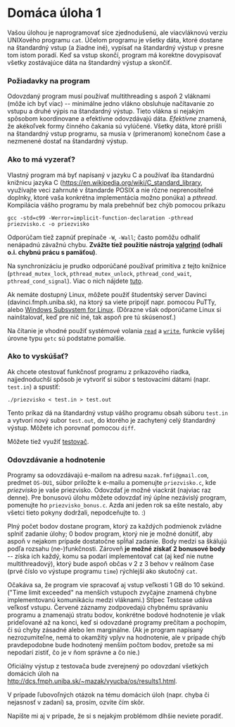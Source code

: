 # Domáca úloha 1

Vašou úlohou je naprogramovať síce zjednodušenú, ale viacvláknovú verziu UNIXového programu `cat`. Účelom programu je všetky dáta, ktoré dostane na štandardný vstup (a žiadne iné), vypísať na štandardný výstup v presne tom istom poradí. Keď sa vstup skončí, program má korektne dovypisovať všetky zostávajúce dáta na štandardný výstup a skončiť.

### Požiadavky na program

Odovzdaný program musí používať multithreading s aspoň 2 vláknami (môže ich byť viac) -- minimálne jedno vlákno obsluhuje načítavanie zo vstupu a druhé výpis na štandardný výstup. Tieto vlákna si nejakým spôsobom koordinovane a efektívne odovzdávajú dáta. _Efektívne_ znamená, že akékoľvek formy činného čakania sú vylúčené. Všetky dáta, ktoré prišli na štandardný vstup programu, sa musia v (primeranom) konečnom čase a nezmenené dostať na štandardný výstup.

### Ako to má vyzerať?

Vlastný program má byť napísaný v jazyku C a používať iba štandardnú knižnicu jazyka C (https://en.wikipedia.org/wiki/C_standard_library, využívajte veci zahrnuté v štandarde POSIX a nie rôzne neprenositeľné doplnky, ktoré vaša konkrétna implementácia možno ponúka) a _pthread_. Kompilácia vášho programu by mala prebehnúť bez chýb pomocou príkazu

    gcc -std=c99 -Werror=implicit-function-declaration -pthread priezvisko.c -o priezvisko

Odporúčam tiež zapnúť prepínače `-W`, `-Wall`; často pomôžu odhaliť nenápadnú závažnú chybu. **Zvážte tiež použitie nástroja [valgrind](https://valgrind.org/) (odhalí o.i. chybnú prácu s pamäťou)**.

Na synchronizáciu je prudko odporúčané používať primitíva z tejto knižnice (`pthread_mutex_lock`, `pthread_mutex_unlock`, `pthread_cond_wait`, `pthread_cond_signal`). Viac o nich nájdete [tuto](cvicenie1.md).

Ak nemáte dostupný Linux, môžete použiť študentský server Davinci (davinci.fmph.uniba.sk), na ktorý sa viete pripojiť napr. pomocou PuTTy, alebo [Windows Subsystem for Linux](https://docs.microsoft.com/en-us/windows/wsl/about). (Dôrazne však odporúčame Linux si nainštalovať, keď pre nič iné, tak aspoň pre tú skúsenosť.)

Na čítanie je vhodné použiť systémové volania [`read`](http://man7.org/linux/man-pages/man2/read.2.html) a [`write`](http://man7.org/linux/man-pages/man2/write.2.html), funkcie vyššej úrovne typu `getc` sú podstatne pomalšie.

### Ako to vyskúšať?

Ak chcete otestovať funkčnosť programu z príkazového riadka, najjednoduchší spôsob je vytvoriť si súbor s testovacími dátami (napr. `test.in`) a spustiť:

    ./priezvisko < test.in > test.out

Tento príkaz dá na štandardný vstup vášho programu obsah súboru `test.in` a vytvorí nový subor `test.out`, do ktorého je zachytený celý štandardný výstup. Môžete ich porovnať pomocou `diff`.

Môžete tiež využiť [testovač](tester).

### Odovzdávanie a hodnotenie

Programy sa odovzdávajú e-mailom na adresu `mazak.fmfi@gmail.com`, predmet `OS-DU1`, súbor priložte k e-mailu a pomenujte `priezvisko.c`, kde _priezvisko_ je vaše priezvisko. Odovzdať je možné viackrát (najviac raz denne). Pre bonusovú úlohu môžete odovzdať iný úplne nezávislý program, pomenujte ho `priezvisko_bonus.c`. Azda ani jeden rok sa ešte nestalo, aby všetci tieto pokyny dodržali, nepodceňujte to. :)

Plný počet bodov dostane program, ktorý za každých podmienok zvládne splniť zadanie úlohy; 0 bodov program, ktorý nie je možné donútiť, aby aspoň v nejakom prípade dostatočne spĺňal zadanie. Body medzi sa škálujú podľa rozsahu (ne-)funkčnosti. Zároveň **je možné získať 2 bonusové body** -- získa ich každý, komu sa podarí implementovať cat (aj keď nie nutne multithreadový), ktorý bude aspoň občas v 2 z 3 behov v reálnom čase (prvé číslo vo výstupe programu `time`) rýchlejší ako skutočný `cat`.

Očakáva sa, že program vie spracovať aj vstup veľkosti 1 GB do 10 sekúnd. ("Time limit exceeded" na menších vstupoch zvyčajne znamená chybne implementovanú komunikáciu medzi vláknami.) Stĺpec Testcase udáva veľkosť vstupu. Červené záznamy zodpovedajú chybnému správaniu programu a znamenajú stratu bodov, konkrétne bodové hodnotenie je však prideľované až na konci, keď si odovzdané programy prečítam a pochopím, či sú chyby zásadné alebo len marginálne. (Ak je program napísaný nezrozumiteľne, nemá to okamžitý vplyv na hodnotenie, ale v prípade chýb pravdepodobne bude hodnotený menším počtom bodov, pretože sa mi nepodarí zistiť, čo je v ňom správne a čo nie.)

Oficiálny výstup z testovača bude zverejnený po odovzdaní všetkých domácich úloh na http://dcs.fmph.uniba.sk/~mazak/vyucba/os/results1.html. 

V prípade ľubovoľných otázok na tému domácich úloh (napr. chyba či nejasnosť v zadaní) sa, prosím, ozvite čím skôr.

Napíšte mi aj v prípade, že si s nejakým problémom dlhšie neviete poradiť.

